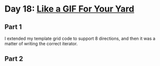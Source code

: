 # Day 18: [Like a GIF For Your Yard](https://adventofcode.com/2015/day/18)

## Part 1

I extended my template grid code to support 8 directions, and then it was a matter of writing the correct iterator.

## Part 2

